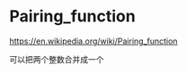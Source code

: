 
Pairing_function
==============================================
https://en.wikipedia.org/wiki/Pairing_function


可以把两个整数合并成一个